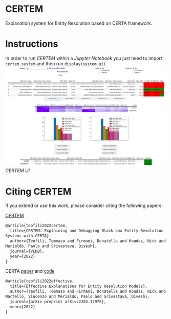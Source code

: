 # CERTEM
Explanation system for Entity Resolution based on CERTA framework.

# Instructions

In order to run *CERTEM* within a _Jupyter Notebook_ you just need to import ``certem.system`` and then run `display(system.ui)`.
![](screenshot.png)
*CERTEM UI*


# Citing CERTEM

If you extend or use this work, please consider citing the following papers:

[CERTEM](https://www.vldb.org/pvldb/vol15/p3642-teofili.pdf)
```
@article{teofili2022certem,
  title={CERTEM: Explaining and Debugging Black-box Entity Resolution Systems with CERTA},
  author={Teofili, Tommaso and Firmani, Donatella and Koudas, Nick and Merialdo, Paolo and Srivastava, Divesh},
  journal={VLDB},
  year={2022}
}
```

CERTA [paper](https://arxiv.org/abs/2203.12978) and [code](https://github.com/tteofili/certa)
```
@article{teofili2022effective,
  title={Effective Explanations for Entity Resolution Models},
  author={Teofili, Tommaso and Firmani, Donatella and Koudas, Nick and Martello, Vincenzo and Merialdo, Paolo and Srivastava, Divesh},
  journal={arXiv preprint arXiv:2203.12978},
  year={2022}
}
```

